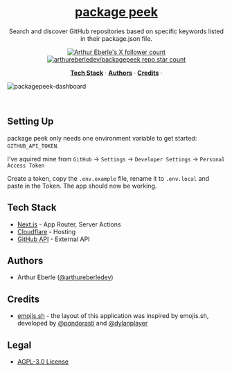 <a href="https://packagepeek.com">
  <h1 align="center">package peek</h1>
</a>

<p align="center">
  Search and discover GitHub repositories based on specific keywords listed in their package.json file.
</p>

<p align="center">
  <a href="https://twitter.com/arthureberledev">
    <img src="https://img.shields.io/twitter/follow/arthureberledev?style=flat&logo=x&color=0bf&logoColor=fff" alt="Arthur Eberle's X follower count" />
  </a>

  <a href="https://github.com/arthureberledev/packagepeek">
    <img src="https://img.shields.io/github/stars/arthureberledev/packagepeek?label=arthureberledev%2Fpackagepeek" alt="arthureberledev/packagepeek repo star count" />
  </a>
</p>

<p align="center">
  <a href="#tech-stack"><strong>Tech Stack</strong></a> ·
  <a href="#authors"><strong>Authors</strong></a> ·
  <a href="#credits"><strong>Credits</strong></a> ·
</p>

![packagepeek-dashboard](https://github.com/arthureberledev/packagepeek/assets/58264696/81b185a8-44a5-40b7-9ece-f276e3f9d69a)

<br/>

## Setting Up

package peek only needs one environment variable to get started: `GITHUB_API_TOKEN`.

I've aquired mine from `GitHub` -> `Settings` -> `Developer Settings` -> `Personal Access Token`

Create a token, copy the `.env.example` file, rename it to `.env.local` and paste in the Token. The app should now be working.

## Tech Stack

- [Next.js](https://nextjs.org/docs/app) - App Router, Server Actions
- [Cloudflare](https://www.cloudflare.com/) - Hosting
- [GitHub API](https://docs.github.com/en/rest?apiVersion=2022-11-28) - External API

## Authors

- Arthur Eberle ([@arthureberledev](https://x.com/arthureberledev))

## Credits

- [emojis.sh](https://emojis.sh/) - the layout of this application was inspired by emojis.sh, developed by [@pondorasti](https://twitter.com/pondorasti) and [@dylanplayer](https://twitter.com/dylanplayer)

## Legal

- [AGPL-3.0 License](https://github.com/arthureberledev/packagepeek/blob/main/LICENSE)
